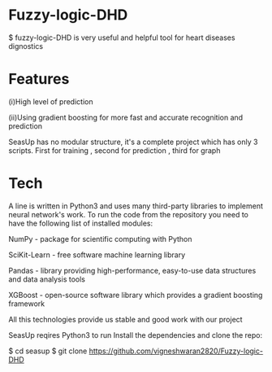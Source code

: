 # Fuzzy-logic-DHD
$
fuzzy-logic-DHD is very useful and helpful tool for heart diseases dignostics

# Features
(i)High level of prediction

(ii)Using gradient boosting for more fast and accurate recognition and prediction

SeasUp has no modular structure, it's a complete project which has only 3 scripts. First for training , second for prediction , third for graph

# Tech
A line is written in Python3 and uses many third-party libraries to implement neural network's work. To run the code from the repository you need to have the following list of installed modules:

NumPy - package for scientific computing with Python

SciKit-Learn - free software machine learning library

Pandas - library providing high-performance, easy-to-use data structures and data analysis tools

XGBoost - open-source software library which provides a gradient boosting framework

All this technologies provide us stable and good work with our project

SeasUp reqires Python3 to run Install the dependencies and clone the repo:

$ cd seasup
$ git clone https://github.com/vigneshwaran2820/Fuzzy-logic-DHD
